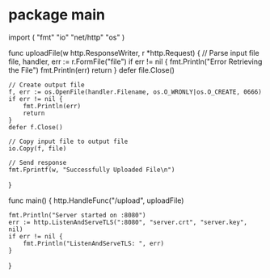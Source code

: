 # package main

import (
    "fmt"
    "io"
    "net/http"
    "os"
)

func uploadFile(w http.ResponseWriter, r *http.Request) {
    // Parse input file
    file, handler, err := r.FormFile("file")
    if err != nil {
        fmt.Println("Error Retrieving the File")
        fmt.Println(err)
        return
    }
    defer file.Close()

    // Create output file
    f, err := os.OpenFile(handler.Filename, os.O_WRONLY|os.O_CREATE, 0666)
    if err != nil {
        fmt.Println(err)
        return
    }
    defer f.Close()

    // Copy input file to output file
    io.Copy(f, file)

    // Send response
    fmt.Fprintf(w, "Successfully Uploaded File\n")
}

func main() {
    http.HandleFunc("/upload", uploadFile)

    fmt.Println("Server started on :8080")
    err := http.ListenAndServeTLS(":8080", "server.crt", "server.key", nil)
    if err != nil {
        fmt.Println("ListenAndServeTLS: ", err)
    }
}
